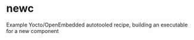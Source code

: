 newc
==========

Example Yocto/OpenEmbedded autotooled recipe, building an executable for a new component

